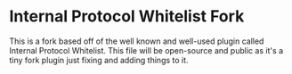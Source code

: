 # Internal Protocol Whitelist Fork
This is a fork based off of the well known and well-used plugin called Internal Protocol Whitelist.
This file will be open-source and public as it's a tiny fork plugin just fixing and adding things to it.
